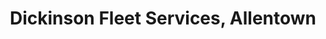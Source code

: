 ---
title: "Dickinson Fleet Services, Allentown"
url: /allentown/dickinson-fleet-services-allentown/
shop: car repair
---
